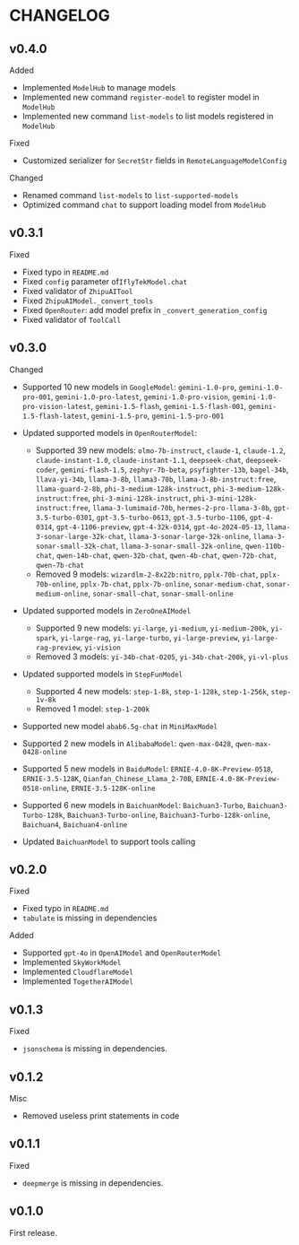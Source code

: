 # CHANGELOG

## v0.4.0

Added

- Implemented `ModelHub` to manage models
- Implemented new command `register-model` to register model in `ModelHub`
- Implemented new command `list-models` to list models registered in `ModelHub`

Fixed

- Customized serializer for `SecretStr` fields in `RemoteLanguageModelConfig`

Changed

- Renamed command `list-models` to `list-supported-models`
- Optimized command `chat` to support loading model from `ModelHub`


## v0.3.1

Fixed

- Fixed typo in `README.md`
- Fixed `config` parameter of`IflyTekModel.chat`
- Fixed validator of `ZhipuAITool`
- Fixed `ZhipuAIModel._convert_tools`
- Fixed `OpenRouter`: add model prefix in `_convert_generation_config`
- Fixed validator of `ToolCall`

## v0.3.0

Changed

- Supported 10 new models in `GoogleModel`: `gemini-1.0-pro`, `gemini-1.0-pro-001`, `gemini-1.0-pro-latest`, `gemini-1.0-pro-vision`, `gemini-1.0-pro-vision-latest`, `gemini-1.5-flash`, `gemini-1.5-flash-001`, `gemini-1.5-flash-latest`, `gemini-1.5-pro`, `gemini-1.5-pro-001`
- Updated supported models in `OpenRouterModel`:

  - Supported 39 new models: `olmo-7b-instruct`, `claude-1`, `claude-1.2`, `claude-instant-1.0`, `claude-instant-1.1`, `deepseek-chat`, `deepseek-coder`, `gemini-flash-1.5`, `zephyr-7b-beta`, `psyfighter-13b`, `bagel-34b`, `llava-yi-34b`, `llama-3-8b`, `llama3-70b`, `llama-3-8b-instruct:free`, `llama-guard-2-8b`, `phi-3-medium-128k-instruct`, `phi-3-medium-128k-instruct:free`, `phi-3-mini-128k-instruct`, `phi-3-mini-128k-instruct:free`, `llama-3-lumimaid-70b`, `hermes-2-pro-llama-3-8b`, `gpt-3.5-turbo-0301`, `gpt-3.5-turbo-0613`, `gpt-3.5-turbo-1106`, `gpt-4-0314`, `gpt-4-1106-preview`, `gpt-4-32k-0314`, `gpt-4o-2024-05-13`, `llama-3-sonar-large-32k-chat`, `llama-3-sonar-large-32k-online`, `llama-3-sonar-small-32k-chat`, `llama-3-sonar-small-32k-online`, `qwen-110b-chat`, `qwen-14b-chat`, `qwen-32b-chat`, `qwen-4b-chat`, `qwen-72b-chat`, `qwen-7b-chat`
  - Removed 9 models: `wizardlm-2-8x22b:nitro`, `pplx-70b-chat`, `pplx-70b-online`, `pplx-7b-chat`, `pplx-7b-online`, `sonar-medium-chat`, `sonar-medium-online`, `sonar-small-chat`, `sonar-small-online`

- Updated supported models in `ZeroOneAIModel`

  - Supported 9 new models: `yi-large`, `yi-medium`, `yi-medium-200k`, `yi-spark`, `yi-large-rag`, `yi-large-turbo`, `yi-large-preview`, `yi-large-rag-preview`, `yi-vision`
  - Removed 3 models: `yi-34b-chat-0205`, `yi-34b-chat-200k`, `yi-vl-plus`

- Updated supported models in `StepFunModel`

  - Supported 4 new models: `step-1-8k`, `step-1-128k`, `step-1-256k`, `step-1v-8k`
  - Removed 1 model: `step-1-200k`

- Supported new model `abab6.5g-chat` in `MiniMaxModel`
- Supported 2 new models in `AlibabaModel`: `qwen-max-0428`, `qwen-max-0428-online`
- Supported 5 new models in `BaiduModel`: `ERNIE-4.0-8K-Preview-0518`, `ERNIE-3.5-128K`, `Qianfan_Chinese_Llama_2-70B`, `ERNIE-4.0-8K-Preview-0518-online`, `ERNIE-3.5-128K-online`
- Supported 6 new models in `BaichuanModel`: `Baichuan3-Turbo`, `Baichuan3-Turbo-128k`, `Baichuan3-Turbo-online`, `Baichuan3-Turbo-128k-online`, `Baichuan4`, `Baichuan4-online`
- Updated `BaichuanModel` to support tools calling

## v0.2.0

Fixed

- Fixed typo in `README.md`
- `tabulate` is missing in dependencies


Added

- Supported `gpt-4o` in `OpenAIModel` and `OpenRouterModel`
- Implemented `SkyWorkModel`
- Implemented `CloudflareModel`
- Implemented `TogetherAIModel`

## v0.1.3

Fixed

- `jsonschema` is missing in dependencies.

## v0.1.2

Misc

- Removed useless print statements in code

## v0.1.1

Fixed

- `deepmerge` is missing in dependencies.

## v0.1.0

First release.
